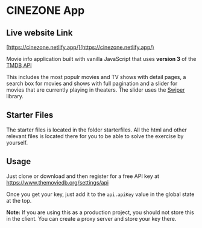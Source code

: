 # CINEZONE App

## Live website Link

[https://cinezone.netlify.app/](https://cinezone.netlify.app/)

Movie info application built with vanilla JavaScript that uses **version 3** of the [TMDB API](https://developers.themoviedb.org/3)

This includes the most populr movies and TV shows with detail pages, a search box for movies and shows with full pagination and a slider for movies that are currently playing in theaters. The slider uses the [Swiper](https://swiperjs.com) library.

## Starter Files

The starter files is located in the folder starterfiles. All the html and other relevant files is located there for you to be able to solve the exercise by yourself.

## Usage

Just clone or download and then register for a free API key at https://www.themoviedb.org/settings/api

Once you get your key, just add it to the `api.apiKey` value in the global state at the top.

**Note:** If you are using this as a production project, you should not store this in the client. You can create a proxy server and store your key there.
